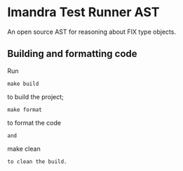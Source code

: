 # Imandra Test Runner AST

An open source AST for reasoning about FIX type objects.

## Building and formatting code

Run
```
make build
```
to build the project;
```
make format
```
to format the code
```
and
```
make clean
```
to clean the build.

